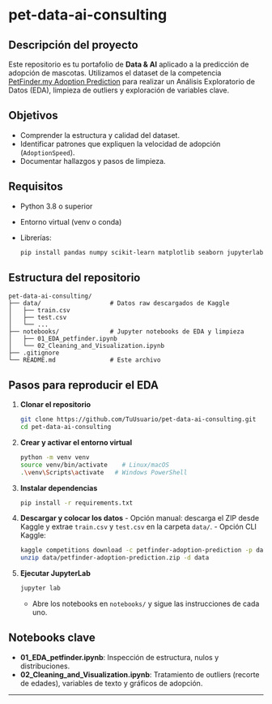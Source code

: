 # pet-data-ai-consulting

## Descripción del proyecto

Este repositorio es tu portafolio de **Data & AI** aplicado a la predicción de adopción de mascotas. Utilizamos el dataset de la competencia [PetFinder.my Adoption Prediction](https://www.kaggle.com/c/petfinder-adoption-prediction) para realizar un Análisis Exploratorio de Datos (EDA), limpieza de outliers y exploración de variables clave.

## Objetivos

* Comprender la estructura y calidad del dataset.
* Identificar patrones que expliquen la velocidad de adopción (`AdoptionSpeed`).
* Documentar hallazgos y pasos de limpieza.

## Requisitos

* Python 3.8 o superior
* Entorno virtual (venv o conda)
* Librerías:

  ```bash
  pip install pandas numpy scikit-learn matplotlib seaborn jupyterlab
  ```

## Estructura del repositorio

```
pet-data-ai-consulting/
├── data/                   # Datos raw descargados de Kaggle
│   ├── train.csv
│   ├── test.csv
│   └── ...
├── notebooks/              # Jupyter notebooks de EDA y limpieza
│   ├── 01_EDA_petfinder.ipynb
│   └── 02_Cleaning_and_Visualization.ipynb
├── .gitignore
└── README.md               # Este archivo
```

## Pasos para reproducir el EDA

1. **Clonar el repositorio**

   ```bash
   git clone https://github.com/TuUsuario/pet-data-ai-consulting.git
   cd pet-data-ai-consulting
   ```

2. **Crear y activar el entorno virtual**

   ```bash
   python -m venv venv
   source venv/bin/activate    # Linux/macOS
   .\venv\Scripts\activate   # Windows PowerShell
   ```

3. **Instalar dependencias**

   ```bash
   pip install -r requirements.txt
   ```

4. **Descargar y colocar los datos**
   - Opción manual: descarga el ZIP desde Kaggle y extrae `train.csv` y `test.csv` en la carpeta `data/`.
   - Opción CLI Kaggle:

   ```bash
   kaggle competitions download -c petfinder-adoption-prediction -p data
   unzip data/petfinder-adoption-prediction.zip -d data
   ```

5. **Ejecutar JupyterLab**

   ```bash
   jupyter lab
   ```

   * Abre los notebooks en `notebooks/` y sigue las instrucciones de cada uno.

## Notebooks clave

* **01\_EDA\_petfinder.ipynb**: Inspección de estructura, nulos y distribuciones.
* **02\_Cleaning\_and\_Visualization.ipynb**: Tratamiento de outliers (recorte de edades), variables de texto y gráficos de adopción.

---


